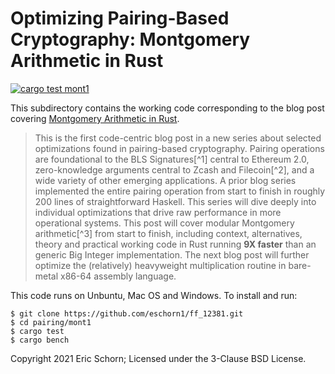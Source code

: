 # Optimizing Pairing-Based Cryptography: Montgomery Arithmetic in Rust

[![cargo test mont1](https://github.com/integritychain/pairing/actions/workflows/mont1.yml/badge.svg)](https://github.com/integritychain/pairing/actions/workflows/mont1.yml)

This subdirectory contains the working code corresponding to the blog
post covering [Montgomery Arithmetic in
Rust](https://research.nccgroup.com/2020/08/13/pairing-over-bls12-381-part-3-pairing/).

> This is the first code-centric blog post in a new series about selected optimizations found in pairing-based cryptography. Pairing operations are foundational to the BLS Signatures[^1] central to Ethereum 2.0, zero-knowledge arguments central to Zcash and Filecoin[^2], and a wide variety of other emerging applications. A prior blog series implemented the entire pairing operation from start to finish in roughly 200 lines of straightforward Haskell. This series will dive deeply into individual optimizations that drive raw performance in more operational systems. This post will cover modular Montgomery arithmetic[^3] from start to finish, including context, alternatives, theory and practical working code in Rust running **9X faster** than an generic Big Integer implementation. The next blog post will further optimize the (relatively) heavyweight multiplication routine in bare-metal x86-64 assembly language.

This code runs on Unbuntu, Mac OS and Windows. To install and run:

~~~
$ git clone https://github.com/eschorn1/ff_12381.git
$ cd pairing/mont1
$ cargo test
$ cargo bench
~~~

Copyright 2021 Eric Schorn; Licensed under the 3-Clause BSD License.
